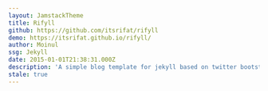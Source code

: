 ```yaml
---
layout: JamstackTheme
title: Rifyll
github: https://github.com/itsrifat/rifyll
demo: https://itsrifat.github.io/rifyll/
author: Moinul
ssg: Jekyll
date: 2015-01-01T21:38:31.000Z
description: 'A simple blog template for jekyll based on twitter bootstrap 3 '
stale: true
---
```


